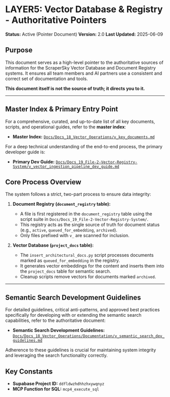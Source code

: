 # LAYER5: Vector Database & Registry - Authoritative Pointers

**Status:** Active (Pointer Document)
**Version:** 2.0
**Last Updated:** 2025-06-09

## Purpose

This document serves as a high-level pointer to the authoritative sources of information for the ScraperSky Vector Database and Document Registry systems. It ensures all team members and AI partners use a consistent and correct set of documentation and tools.

**This document itself is not the source of truth; it directs you to it.**

---

## Master Index & Primary Entry Point

For a comprehensive, curated, and up-to-date list of all key documents, scripts, and operational guides, refer to the **master index**:

*   **Master Index:** [`Docs/Docs_18_Vector_Operations/v_key_documents.md`](./../../Docs_18_Vector_Operations/v_key_documents.md)

For a deep technical understanding of the end-to-end process, the primary developer guide is:

*   **Primary Dev Guide:** [`Docs/Docs_19_File-2-Vector-Registry-System/v_vector_ingestion_pipeline_dev_guide.md`](./../../Docs_19_File-2-Vector-Registry-System/v_vector_ingestion_pipeline_dev_guide.md)


## Core Process Overview

The system follows a strict, two-part process to ensure data integrity:

1.  **Document Registry (`document_registry` table):**
    *   A file is first registered in the `document_registry` table using the script suite in `Docs/Docs_19_File-2-Vector-Registry-System/`.
    *   This registry acts as the single source of truth for document status (e.g., `active`, `queued_for_embedding`, `archived`).
    *   Only files prefixed with `v_` are scanned for inclusion.

2.  **Vector Database (`project_docs` table):**
    *   The `insert_architectural_docs.py` script processes documents marked as `queued_for_embedding` in the registry.
    *   It generates vector embeddings for the content and inserts them into the `project_docs` table for semantic search.
    *   Cleanup scripts remove vectors for documents marked `archived`.

---

## Semantic Search Development Guidelines

For detailed guidelines, critical anti-patterns, and approved best practices specifically for developing with or extending the semantic search capabilities, refer to the authoritative document:

*   **Semantic Search Development Guidelines:** [`Docs/Docs_18_Vector_Operations/Documentation/v_semantic_search_dev_guidelines.md`](./../../Docs_18_Vector_Operations/Documentation/v_semantic_search_dev_guidelines.md)

Adherence to these guidelines is crucial for maintaining system integrity and leveraging the search functionality correctly.

## Key Constants

*   **Supabase Project ID:** `ddfldwzhdhhzhxywqnyz`
*   **MCP Function for SQL:** `mcp4_execute_sql`
